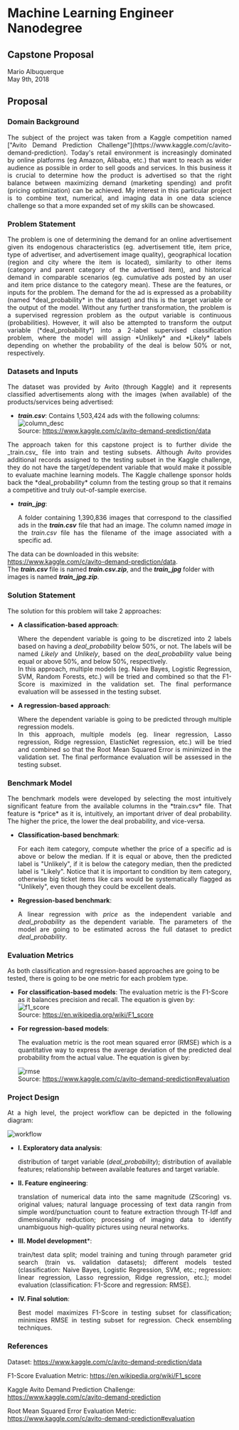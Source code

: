 # Machine Learning Engineer Nanodegree
## Capstone Proposal
Mario Albuquerque  
May 9th, 2018

## Proposal

### Domain Background

<p style='text-align: justify;'>The subject of the project was taken from a Kaggle competition named ["Avito Demand Prediction Challenge"](https://www.kaggle.com/c/avito-demand-prediction). Today's retail environment is increasingly dominated by online platforms (eg Amazon, Alibaba, etc.) that want to reach as wider audience as possible in order to sell goods and services. In this business it is crucial to determine how the product is advertised so that the right balance between maximizing demand (marketing spending) and profit (pricing optimization) can be achieved.  
My interest in this particular project is to combine text, numerical, and imaging data in one data science challenge so that a more expanded set of my skills can be showcased.</p>

### Problem Statement

<p style='text-align: justify;'>The problem is one of determining the demand for an online advertisement given its endogenous characteristics (eg. advertisement title, item price, type of advertiser, and advertisement image quality), geographical location (region and city where the item is located), similarity to other items (category and parent category of the advertised item), and historical demand in comparable scenarios (eg. cumulative ads posted by an user and item price distance to the category mean). These are the features, or inputs for the problem.  
The demand for the ad is expressed as a probability (named *deal_probability* in the dataset) and this is the target variable or the output of the model. Without any further transformation, the problem is a supervised regression problem as the output variable is continuous (probabilities). However, it will also be attempted to transform the output variable (*deal_probability*) into a 2-label supervised classification problem, where the model will assign *Unlikely* and *Likely* labels depending on whether the probability of the deal is below 50% or not, respectively.</p>

### Datasets and Inputs

<p style='text-align: justify;'>The dataset was provided by Avito (through Kaggle) and it represents classified advertisements along with the images (when available) of the products/services being advertised:</p>

* **_train.csv_**: Contains 1,503,424 ads with the following columns:  
![column_desc](./Images/columns_desc.PNG?raw=true)  
Source: https://www.kaggle.com/c/avito-demand-prediction/data

<p style='text-align: justify;'>The approach taken for this capstone project is to further divide the _train.csv_ file into train and testing subsets. Although Avito provides additional records assigned to the testing subset in the Kaggle challenge, they do not have the target/dependent variable that would make it possible to evaluate machine learning models. The Kaggle challenge sponsor holds back the *deal_probability* column from the testing group so that it remains a competitive and truly out-of-sample exercise.</p>

* **_train_jpg_**:<p style='text-align: justify;'>A folder containing 1,390,836 images that correspond to the classified ads in the **_train.csv_** file that had an image. The column named *image* in the *train.csv* file has the filename of the image associated with a specific ad.</p>

The data can be downloaded in this website: https://www.kaggle.com/c/avito-demand-prediction/data.  
The **_train.csv_** file is named **_train.csv.zip_**, and the **_train_jpg_** folder with images is named **_train_jpg.zip_**.</p>

### Solution Statement

The solution for this problem will take 2 approaches:

* **A classification-based approach**: <p style='text-align: justify;'>Where the dependent variable is going to be discretized into 2 labels based on having a _deal_probability_ below 50%, or not. The labels will be named *Likely* and *Unlikely*, based on the *deal_probability* value being equal or above 50%, and below 50%, respectively.  
In this approach, multiple models (eg. Naive Bayes, Logistic Regression, SVM, Random Forests, etc.) will be tried and combined so that the F1-Score is maximized in the validation set. The final performance evaluation will be assessed in the testing subset.</p>

* **A regression-based approach**: <p style='text-align: justify;'>Where the dependent variable is going to be predicted through multiple regression models.   
In this approach, multiple models (eg. linear regression, Lasso regression, Ridge regression, ElasticNet regression, etc.) will be tried and combined so that the Root Mean Squared Error is minimized in the validation set. The final performance evaluation will be assessed in the testing subset.</p>

### Benchmark Model

<p style='text-align: justify;'>The benchmark models were developed by selecting the most intuitively significant feature from the available columns in the *train.csv* file. That feature is *price* as it is, intuitively, an important driver of deal probability. The higher the price, the lower the deal probability, and vice-versa.</p>

* **Classification-based benchmark**: <p style='text-align: justify;'>For each item category, compute whether the price of a specific ad is above or below the median. If it is equal or above, then the predicted label is "Unlikely", if it is below the category median, then the predicted label is "Likely". Notice that it is important to condition by item category, otherwise big ticket items like cars would be systematically flagged as "Unlikely", even though they could be excellent deals.</p>

* **Regression-based benchmark**:<p style='text-align: justify;'>A linear regression with *price* as the independent variable and *deal_probability* as the dependent variable. The parameters of the model are going to be estimated across the full dataset to predict *deal_probability*.</p>

### Evaluation Metrics

As both classification and regression-based approaches are going to be tested, there is going to be one metric for each problem type.

* **For classification-based models**: The evaluation metric is the F1-Score as it balances precision and recall. The equation is given by:  
![f1_score](./Images/f1_score.PNG?raw=true)   
Source: https://en.wikipedia.org/wiki/F1_score

* **For regression-based models**: <p style='text-align: justify;'>The evaluation metric is the root mean squared error (RMSE) which is a quantitative way to express the average deviation of the predicted deal probability from the actual value. The equation is given by:</p>
![rmse](./Images/rmse.PNG?raw=true)  
Source: https://www.kaggle.com/c/avito-demand-prediction#evaluation

### Project Design
<p style='text-align: justify;'>
At a high level, the project workflow can be depicted in the following diagram:</p>

![workflow](./Images/workflow.png?raw=true)  

* **I. Exploratory data analysis**: <p style='text-align: justify;'>distribution of target variable (*deal_probability*); distribution of available features; relationship between available features and target variable.</p>
* **II. Feature engineering**: <p style='text-align: justify;'>translation of numerical data into the same magnitude (ZScoring) vs. original values; natural language processing of text data rangin from simple word/punctuation count to feature extraction through Tf-Idf and dimensionality reduction; processing of imaging data to identify unambiguous high-quality pictures using neural networks.</p>
* **III. Model development***: <p style='text-align: justify;'>train/test data split; model training and tuning through parameter grid search (train vs. validation datasets); different models tested (classification: Naive Bayes, Logistic Regression, SVM, etc.; regression: linear regression, Lasso regression, Ridge regression, etc.); model evaluation (classification: F1-Score and regression: RMSE).</p>
* **IV. Final solution**: <p style='text-align: justify;'>Best model maximizes F1-Score in testing subset for classification; minimizes RMSE in testing subset for regression. Check ensembling techniques.</p>
### References

Dataset: https://www.kaggle.com/c/avito-demand-prediction/data

F1-Score Evaluation Metric: https://en.wikipedia.org/wiki/F1_score

Kaggle Avito Demand Prediction Challenge: https://www.kaggle.com/c/avito-demand-prediction

Root Mean Squared Error Evaluation Metric: https://www.kaggle.com/c/avito-demand-prediction#evaluation